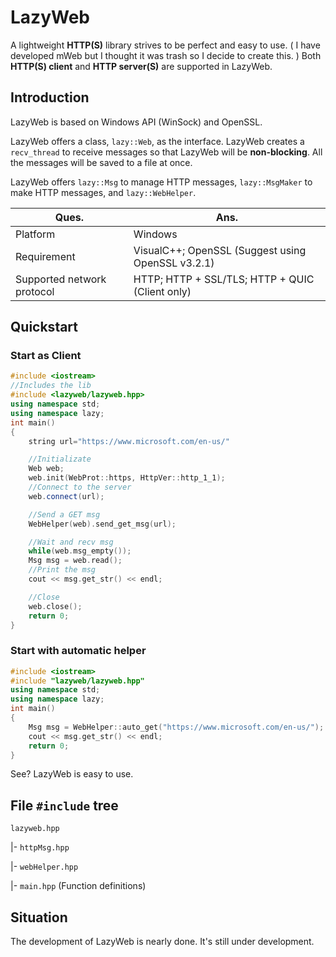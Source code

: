 # LazyWeb

A lightweight **HTTP(S)** library strives to be perfect and easy to use. ( I have developed mWeb but I thought it was trash so I decide to create this. ) Both **HTTP(S) client** and **HTTP server(S)** are supported in LazyWeb.

## Introduction

LazyWeb is based on Windows API (WinSock) and OpenSSL.

LazyWeb offers a class, `lazy::Web`, as the interface. LazyWeb creates a `recv_thread` to receive messages so that LazyWeb will be **non-blocking**. All the messages will be saved to a file at once.

LazyWeb offers `lazy::Msg` to manage HTTP messages, `lazy::MsgMaker` to make HTTP messages, and `lazy::WebHelper`. 

| Ques.                                      | Ans.                                         |
| ---------------------------------------------- | ----------------------------------------------- |
| Platform            | Windows                                         |
| Requirement | VisualC++; OpenSSL (Suggest using OpenSSL v3.2.1)          |
| Supported network protocol    | HTTP; HTTP + SSL/TLS; HTTP + QUIC (Client only) |

## Quickstart

### Start as Client

```cpp
#include <iostream>
//Includes the lib
#include <lazyweb/lazyweb.hpp>
using namespace std;
using namespace lazy;
int main()
{
	string url="https://www.microsoft.com/en-us/"

	//Initializate
	Web web;
	web.init(WebProt::https, HttpVer::http_1_1);
	//Connect to the server
	web.connect(url);

	//Send a GET msg
	WebHelper(web).send_get_msg(url);

	//Wait and recv msg
	while(web.msg_empty());
	Msg msg = web.read();
	//Print the msg
	cout << msg.get_str() << endl;

	//Close
	web.close();
	return 0;
}
```

### Start with automatic helper

```cpp
#include <iostream>
#include "lazyweb/lazyweb.hpp"
using namespace std;
using namespace lazy;
int main()
{
	Msg msg = WebHelper::auto_get("https://www.microsoft.com/en-us/");
	cout << msg.get_str() << endl;
	return 0;
}
```

See? LazyWeb is easy to use.

## File `#include` tree

`lazyweb.hpp`

|- `httpMsg.hpp`

|- `webHelper.hpp`

|- `main.hpp` (Function definitions)

## Situation

The development of LazyWeb is nearly done. It's still under development. 
